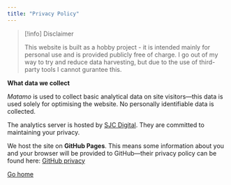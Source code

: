 ```yaml
---
title: "Privacy Policy"
---
```


> [!info] Disclaimer
>
> This website is built as a hobby project - it is intended mainly for personal use and is provided publicly free of charge. I go out of my way to try and reduce data harvesting, but due to the use of third-party tools I cannot gurantee this.

**What data we collect**

*Matamo* is used to collect basic analytical data on site visitors—this data is used solely for optimising the website. No personally identifiable data is collected.

The analytics server is hosted by [SJC Digital](https://sjc-digital.com). They are committed to maintaining your privacy.

We host the site on **GitHub Pages**. This means some information about you and your browser will be provided to GitHub—their privacy policy can be found here: [GitHub privacy](https://docs.github.com/en/site-policy/privacy-policies/github-privacy-statement)


[Go home](/)